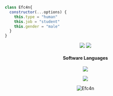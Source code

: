 ```js
class Efc4n{
  constructor(...options) {
    this.type = "human"
    this.job = "student"
    this.gender = "male"
  }
}
```
<p align="center">
<a href="https://github.com/efc4n"><img src="https://img.shields.io/badge/GITHUB%20-1d202b.svg?&style=for-the-badge&logo=github&logoColor=white"></a>
  <a href="https://instagram.com/efc4n"><img src="https://img.shields.io/badge/INSTAGRAM%20-1d202b.svg?&style=for-the-badge&logo=instagram&logoColor=white"></a>
  
<h4 align="center">Software Languages</h4>
<p align="center">
  <a href="https://skillicons.dev">
    <img src="https://skillicons.dev/icons?i=js,html,css,cs,mysql,nodejs,visualstudio,vscode"/>
  </a>
</p>
<p align="center">
<a href="https://github.com/Efc4n/" target="_blank"><img src="https://github-readme-stats.vercel.app/api?username=Efc4n&layout=compact&bg_color=0d1117&theme=dark&hide_border=true"/></a>
<p align="center">
<img src="https://komarev.com/ghpvc/?username=Efc4n&label=Ziyaretçi%20Sayısı&color=552b75" alt="Efc4n" />
